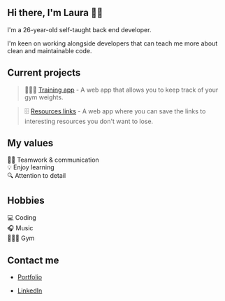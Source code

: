 ## Hi there, I'm Laura 👋🏻

I'm a 26-year-old self-taught back end developer.

I'm keen on working alongside developers that can teach me more about clean and maintainable code.

## Current projects

> 🏋🏻‍♀️ [Training app](https://github.com/laubernal/training-app) - A web app that allows you to keep track of your gym weights.

> 🗄 [Resources links](https://github.com/laubernal/resources-links) - A web app where you can save the links to interesting resources you don't want to lose.  

## My values

🙌🏻 Teamwork & communication  
💡 Enjoy learning  
🔍 Attention to detail  

## Hobbies

💻 Coding  
🎧 Music  
🏋🏻‍♀️ Gym  

## Contact me

- [Portfolio](https://laurabernal.netlify.app/)

- [LinkedIn](https://www.linkedin.com/in/laura-bernal-rodr%C3%ADguez-141156239/)  

